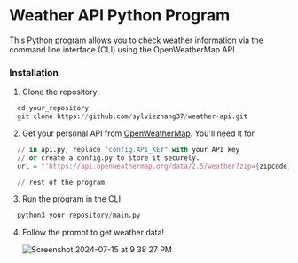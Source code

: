 # Weather API Python Program
This Python program allows you to check weather information via the command line interface (CLI) using the OpenWeatherMap API.

### Installation
1. Clone the repository:
  ```python
    cd your_repository 
    git clone https://github.com/sylviezhang37/weather-api.git
  ```
  
2. Get your personal API from [OpenWeatherMap](https://openweathermap.org/api). You'll need it for
  ```python
    // in api.py, replace "config.API_KEY" with your API key
    // or create a config.py to store it securely.
    url = f'https://api.openweathermap.org/data/2.5/weather?zip={zipcode},{country}&appid={config.API_KEY}&mode=xml'

    // rest of the program
  ```
  
3. Run the program in the CLI
  ```python
    python3 your_repository/main.py
  ```

4. Follow the prompt to get weather data!

   ![Screenshot 2024-07-15 at 9 38 27 PM](https://github.com/user-attachments/assets/23905046-7752-4c61-8312-0641ccf02e4d)
